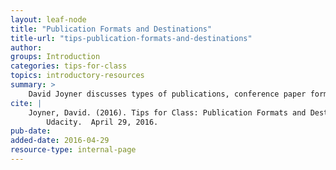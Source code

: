 ```yaml
---
layout: leaf-node
title: "Publication Formats and Destinations"
title-url: "tips-publication-formats-and-destinations"
author: 
groups: Introduction
categories: tips-for-class
topics: introductory-resources
summary: >
    David Joyner discusses types of publications, conference paper formats, and paper content. Some conferences are also listed, but may be dated, and the list is not comprehensive.
cite: |
    Joyner, David. (2016). Tips for Class: Publication Formats and Destinations.
        Udacity.  April 29, 2016.
pub-date: 
added-date: 2016-04-29
resource-type: internal-page
---
```

